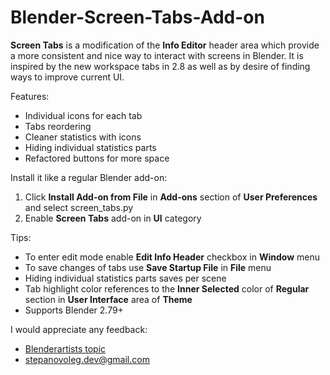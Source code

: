 # Blender-Screen-Tabs-Add-on

**Screen Tabs** is a modification of the **Info Editor** header area which provide a more consistent and nice way to interact with screens in Blender.
It is inspired by the new workspace tabs in 2.8 as well as by desire of finding ways to improve current UI.

Features:
 - Individual icons for each tab
 - Tabs reordering
 - Cleaner statistics with icons
 - Hiding individual statistics parts
 - Refactored buttons for more space

Install it like a regular Blender add-on:
 1. Click **Install Add-on from File** in **Add-ons** section of **User Preferences** and select screen_tabs.py
 2. Enable **Screen Tabs** add-on in **UI** category

Tips:
 - To enter edit mode enable **Edit Info Header** checkbox in **Window** menu
 - To save changes of tabs use **Save Startup File** in **File** menu
 - Hiding individual statistics parts saves per scene
 - Tab highlight color references to the **Inner Selected** color of **Regular** section in **User Interface** area of **Theme**
 - Supports Blender 2.79+

I would appreciate any feedback:
 - [Blenderartists topic](http://bit.ly/Blenderartists-Screen-Tabs-Add-on)
 - stepanovoleg.dev@gmail.com
